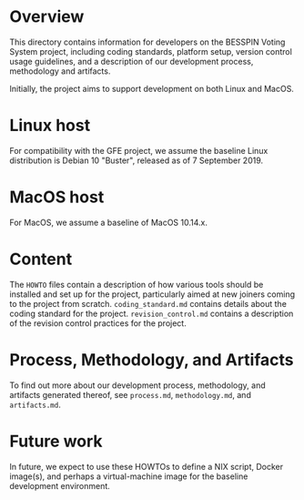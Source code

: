 # Overview

This directory contains information for developers on the BESSPIN
Voting System project, including coding standards, platform setup,
version control usage guidelines, and a description of our development
process, methodology and artifacts.

Initially, the project aims to support development on both Linux and
MacOS.

# Linux host

For compatibility with the GFE project, we assume the baseline Linux
distribution is Debian 10 "Buster", released as of 7 September 2019.

# MacOS host

For MacOS, we assume a baseline of MacOS 10.14.x.

# Content

The `HOWTO` files contain a description of how various tools should be
installed and set up for the project, particularly aimed at new
joiners coming to the project from scratch. `coding_standard.md`
contains details about the coding standard for the
project. `revision_control.md` contains a description of the revision
control practices for the project.

# Process, Methodology, and Artifacts

To find out more about our development process, methodology, and
artifacts generated thereof, see `process.md`, `methodology.md`, and
`artifacts.md`.

# Future work

In future, we expect to use these HOWTOs to define a NIX script,
Docker image(s), and perhaps a virtual-machine image for the baseline
development environment.

